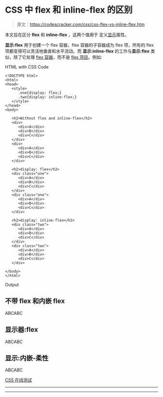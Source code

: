 # CSS 中 flex 和 inline-flex 的区别

> 原文：<https://codescracker.com/css/css-flex-vs-inline-flex.htm>

本文旨在区分 **flex** 和 **inline-flex** ，这两个值用于 定义[显示](/css/css-display.htm)属性。

**显示:flex** 用于创建一个 flex 容器，flex 容器的子容器成为 flex 项，所有的 flex 项都变得可以灵活地垂直和水平流动。而 **显示:inline-flex** 的工作与**显示:flex** 类似，除了它处理 <u>flex 容器</u>，而不是 <u>flex 项目</u>。例如:

HTML with CSS Code

```
<!DOCTYPE html>
<html>
<head>
   <style>
      .one{display: flex;}
      .two{display: inline-flex;}
   </style>
</head>
<body>

   <h2>Without flex and inline-flex</h2>
   <div>
      <div>A</div>
      <div>B</div>
      <div>C</div>
   </div>
   <div>
      <div>A</div>
      <div>B</div>
      <div>C</div>
   </div>

   <h2>display: flex</h2>
   <div class="one">
      <div>A</div>
      <div>B</div>
      <div>C</div>
   </div>
   <div class="one">
      <div>A</div>
      <div>B</div>
      <div>C</div>
   </div>

   <h2>display: inline-flex</h2>
   <div class="two">
      <div>A</div>
      <div>B</div>
      <div>C</div>
   </div>
   <div class="two">
      <div>A</div>
      <div>B</div>
      <div>C</div>
   </div>

</body>
</html>
```

Output

## 不带 flex 和内嵌 flex

ABCABC

## 显示器:flex

ABCABC

## 显示:内嵌-柔性

ABCABC

[CSS 在线测试](/exam/showtest.php?subid=5)

* * *

* * *
